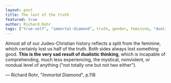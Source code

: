 ```yaml
---
layout: post
title: The lost of the truth
featured: true
author: Richard Rohr
tags: ["true-self", "immortal-diamond", truth, gender, feminine, "dualistic thinking", spirituality]
---
```


Almost all of our Judeo-Christian history reflects a split from the feminine, which certainly lost us half of the truth. Both sides always lost something good. **This is the very sad result of dualistic thinking**, which is incapable of comprehending, much less experiencing, the mystical, nonviolent, or nondual level of anything ("not totally one but not two either").

― Richard Rohr, "_Immortal Diamond_", p.118